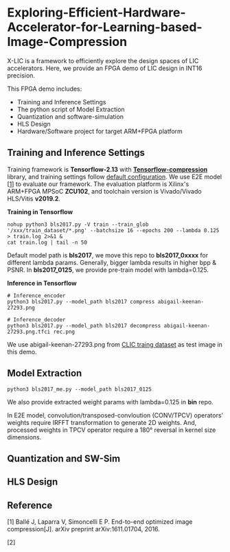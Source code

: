 # Exploring-Efficient-Hardware-Accelerator-for-Learning-based-Image-Compression

X-LIC is a framework to efficiently explore the design spaces of LIC accelerators. Here, we provide an FPGA demo of LIC design in INT16 precision.

This FPGA demo includes:
* Training and Inference Settings
* The python script of Model Extraction
* Quantization and software-simulation
* HLS Design
* Hardware/Software project for target ARM+FPGA platform

## Training and Inference Settings

Training framework is **Tensorflow-2.13** with **[Tensorflow-compression](https://github.com/tensorflow/compression)** library, and training settings follow [default configuration](https://github.com/tensorflow/compression/blob/master/models/bls2017.py). 
We use E2E model [[1](https://arxiv.org/abs/1611.01704)] to evaluate our framework.
The evaluation platform is Xilinx's ARM+FPGA MPSoC **ZCU102**, and toolchain version is Vivado/Vivado HLS/Vitis **v2019.2**.

**Training in Tensorflow**
```  
nohup python3 bls2017.py -V train --train_glob '/xxx/train_dataset/*.png' --batchsize 16 --epochs 200 --lambda 0.125 > train.log 2>&1 &
cat train.log | tail -n 50
```
Default model path is **bls2017**, we move this repo to **bls2017_0xxxx** for different lambda params. Generally, bigger lambda results in higher bpp & PSNR. In **bls2017_0125**, we provide pre-train model with lambda=0.125.

**Inference in Tensorflow**
``` 
# Inference_encoder
python3 bls2017.py --model_path bls2017 compress abigail-keenan-27293.png

# Inference_decoder
python3 bls2017.py --model_path bls2017 decompress abigail-keenan-27293.png.tfci rec.png
``` 
We use abigail-keenan-27293.png from [CLIC traing dataset](http://clic.compression.cc/2021/tasks/index.html) as test image in this demo.
## Model Extraction
```
python3 bls2017_me.py --model_path bls2017_0125
```
We also provide extracted weight params with lambda=0.125 in **bin** repo.

In E2E model, convolution/transposed-convloution (CONV/TPCV) operators' weights require IRFFT transformation to generate 2D weights. 
And, processed weights in TPCV operator require a 180° reversal in kernel size dimensions.
## Quantization and SW-Sim

## HLS Design



## Reference
[1] Ballé J, Laparra V, Simoncelli E P. End-to-end optimized image compression[J]. arXiv preprint arXiv:1611.01704, 2016.

[2] 
